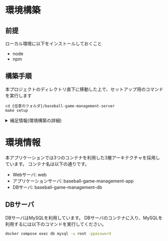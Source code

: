 # 環境構築
## 前提
ローカル環境に以下をインストールしておくこと
* node
* npm

## 構築手順
本プロジェクトのディレクトリ直下に移動した上で、セットアップ用のコマンドを実行します
```shell
cd {任意のフォルダ}/baseball-game-management-server
make setup
```

<details>
<summary>補足情報(環境構築の詳細)</summary>

* 本アプリケーションはdockerコンテナを利用しています。まずは、コンテナのビルドを行います。
```shell
docker compose up -d
docker compose build
```

* パッケージ管理ツールを利用して利用パッケージをインストールします。
```shell
docker compose exec baseball-game-management-app composer install
docker compose exec baseball-game-management-app npm ci
```

* データベースのマイグレーション、データ投入を行います
```shell
docker compose exec baseball-game-management-app php artisan migrate:fresh --seed
docker compose exec baseball-game-management-app php artisan db:seed
```

* アプリケーションキーを生成します
```shell
docker compose exec baseball-game-management-app php artisan key:generate
```

</details>

# 環境情報
本アプリケーションでは3つのコンテナを利用した3層アーキテクチャを採用しています。
コンテナ名は以下の通りです。
* Webサーバ: web
* アプリケーションサーバ: baseball-game-management-app
* DBサーバ: baseball-game-management-db


## DBサーバ
DBサーバはMySQLを利用しています。
DBサーバのコンテナに入り、MySQLを利用するには以下のコマンドを実行してください。
```bash
docker compose exec db mysql -u root -ppassword
```

